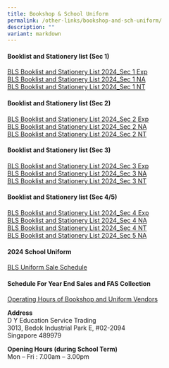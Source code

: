 ```yaml
---
title: Bookshop & School Uniform
permalink: /other-links/bookshop-and-sch-uniform/
description: ""
variant: markdown
---
```

#### **Booklist and Stationery list (Sec 1)**
[BLS Booklist and Stationery List 2024_Sec 1 Exp](/files/Sec_1Exp_2024.pdf)<br>
[BLS Booklist and Stationery List 2024_Sec 1 NA](/files/Sec_1NA_2024.pdf)<br>
[BLS Booklist and Stationery List 2024_Sec 1 NT](/files/Sec_1NT_2024.pdf)

#### **Booklist and Stationery list (Sec 2)**
[BLS Booklist and Stationery List 2024_Sec 2 Exp](/files/Sec_2Exp_2024.pdf)<br>
[BLS Booklist and Stationery List 2024_Sec 2 NA](/files/Sec_2NA_2024.pdf)<br>
[BLS Booklist and Stationery List 2024_Sec 2 NT](/files/Sec_2NT_2024.pdf)

#### **Booklist and Stationery list (Sec 3)**
[BLS Booklist and Stationery List 2024_Sec 3 Exp](/files/Sec_3Exp_2024.pdf)<br>
[BLS Booklist and Stationery List 2024_Sec 3 NA](/files/Sec_3NA_2024.pdf)<br>
[BLS Booklist and Stationery List 2024_Sec 3 NT](/files/Sec_3NT_2024.pdf)

#### **Booklist and Stationery list (Sec 4/5)**
[BLS Booklist and Stationery List 2024_Sec 4 Exp](/files/Sec_4Exp_2024.pdf)<br>
[BLS Booklist and Stationery List 2024_Sec 4 NA](/files/Sec_4NA_2024.pdf)<br>
[BLS Booklist and Stationery List 2024_Sec 4 NT](/files/Sec_4NT_2024.pdf)<br>
[BLS Booklist and Stationery List 2024_Sec 5 NA](/files/Sec_5NA_2024.pdf)

#### **2024 School Uniform**
[BLS Uniform Sale Schedule](/files/BLSS___2023_Year_End_Sale_CF_Shanghai.pdf)

#### **Schedule For Year End Sales and FAS Collection**
[Operating Hours of Bookshop and Uniform Vendors](/files/BLS_Year_End_Schedule_for_Sales_and_FAS_collection_of_Textbooks_and_Uniform__2023_.pdf)

**Address**<br>
D Y Education Service Trading<br>
3013, Bedok Industrial Park E, #02-2094<br>
Singapore 489979

**Opening Hours (during School Term)**<br>
Mon – Fri : 7.00am – 3.00pm